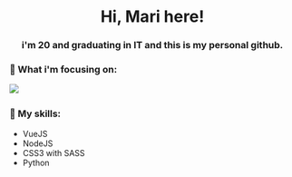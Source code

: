 <h1 align="center">Hi, Mari here!</h1>
<h3 align="center">i'm 20 and graduating in IT and this is my personal github.</h3>

### :princess: What i'm focusing on:
<img src="https://img.shields.io/badge/HTML5-E34F26?style=for-the-badge&logo=html5&logoColor=white">
<img scr="">

### :mushroom: My skills:
- VueJS
- NodeJS
- CSS3 with SASS
- Python

